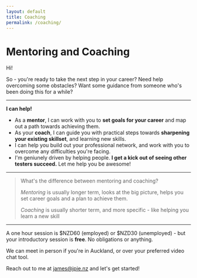 ```yaml
---
layout: default
title: Coaching
permalink: /coaching/
---
```


# Mentoring and Coaching

Hi!

So - you're ready to take the next step in your career? Need help overcoming some obstacles? Want some guidance from someone who's been doing this for a while?

<hr/>

**I can help!**
<ul class="listWithVisibleBullets">

<li>As a <b>mentor</b>, I can work with you to <b>set goals for your career</b> and map out a path towards achieving them.</li>

<li>As your <b>coach</b>, I can guide you with practical steps towards <b>sharpening your existing skillset</b>, and learning new skills.</li>

<li>I can help you build out your professional network, and work with you to overcome any difficulties you're facing.</li>

<li>I'm geniunely driven by helping people. <b>I get a kick out of seeing other testers succeed.</b> Let me help you be awesome!</li>
</ul>
<hr/>

> What's the difference between mentoring and coaching? 
> 
> *Mentoring* is usually longer term, looks at the big picture, helps you set career goals and a plan to achieve them.
> 
> *Coaching* is usually shorter term, and more specific - like helping you learn a new skill

<hr/>

A one hour session is \$NZD60 (employed) or \$NZD30 (unemployed) - but your introductory session is **free**. No obligations or anything.

We can meet in person if you're in Auckland, or over your preferred video chat tool.

Reach out to me at <a href="mailto:james@jpie.nz">james@jpie.nz</a> and let's get started!